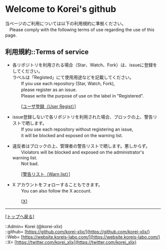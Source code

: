 # Welcome to Korei's github

当ページのご利用については以下の利用規約に準拠ください。  
　Please comply with the following terms of use regarding the use of this page.  
  



## 利用規約::Terms of service <a name="aRules"></a>

* 各リポジトリを利用される場合（Star、Watch、Fork）は、issueに登録をしてください。  
  ラベルは「Registed」にて使用用途などを記載してください。  
  　　If you use each repository (Star, Watch, Fork),  
  　　please register as an issue.  
  　　Please write the purpose of use on the label in "Registered".  
  
  　　[[ユーザ登録（User Regist）]](https://github.com/korei-xlix/korei-xlix/issues)  
  

* issue登録しないで各リポジトリを利用された場合、ブロックの上、警告リストで晒します。  
  　　If you use each repository without registering an issue,  
  　　it will be blocked and exposed on the warning list.  

* 違反者はブロックの上、管理者の警告リストで晒します。悪しからず。  
  　　Violators will be blocked and exposed on the administrator's warning list.  
  　　Not bad.  
  
  　　[[警告リスト（Warn list）]](https://github.com/korei-xlix/warnlists/blob/main/list_github.md)

* X アカウントをフォローすることもできます。  
  　　You can also follow the X account.  
  
  　　[[X]](https://twitter.com/korei_dev)  
  





***
[[トップへ戻る]](/readme.md)  
  
::Admin= Korei (@korei-xlix)  
::github= [https://github.com/korei-xlix/](https://github.com/korei-xlix/)  
::Web= [https://website.koreis-labo.com/](https://website.koreis-labo.com/)  
::X= [https://twitter.com/korei_xlix](https://twitter.com/korei_xlix)  





<!--
**korei-xlix/korei-xlix** is a ✨ _special_ ✨ repository because its `README.md` (this file) appears on your GitHub profile.

Here are some ideas to get you started:

- 🔭 I’m currently working on ...
- 🌱 I’m currently learning ...
- 👯 I’m looking to collaborate on ...
- 🤔 I’m looking for help with ...
- 💬 Ask me about ...
- 📫 How to reach me: ...
- 😄 Pronouns: ...
- ⚡ Fun fact: ...
-->
